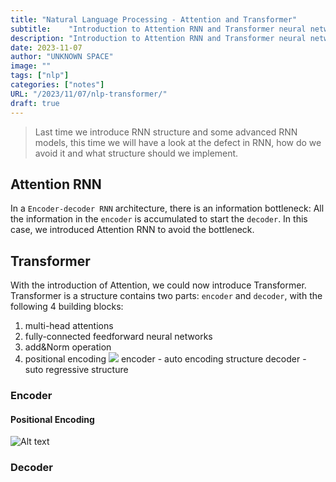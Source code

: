 ```yaml
---
title: "Natural Language Processing - Attention and Transformer"
subtitle:    "Introduction to Attention RNN and Transformer neural network"
description: "Introduction to Attention RNN and Transformer neural network"
date: 2023-11-07
author: "UNKNOWN SPACE"
image: ""
tags: ["nlp"]
categories: ["notes"]
URL: "/2023/11/07/nlp-transformer/"
draft: true
---
```


>Last time we introduce RNN structure and some advanced RNN models, this time we will have a look at the defect in RNN, how do we avoid it and what structure should we implement.

<!--more-->
## Attention RNN

In a `Encoder-decoder RNN` architecture, there is an information bottleneck: All the information in the `encoder` is accumulated to start the `decoder`. In this case, we introduced Attention RNN to avoid the bottleneck.

## Transformer

With the introduction of Attention, we could now introduce Transformer.
Transformer is a structure contains two parts: `encoder` and `decoder`, with the following 4 building blocks:
1. multi-head attentions
2. fully-connected feedforward neural networks
3. add&Norm operation
4. positional encoding
![](/img/nlp/transformer/transformer.png)
encoder - auto encoding structure
decoder - suto regressive structure

### Encoder

#### Positional Encoding
![Alt text](/img/nlp/transformer/image.png)

### Decoder